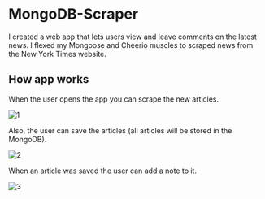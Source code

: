 # MongoDB-Scraper

I created a web app that lets users view and leave comments on the latest news. I flexed my Mongoose and Cheerio muscles to scraped news from the New York Times website.

## How app works

When the user opens the app you can scrape the new articles.

![1](https://user-images.githubusercontent.com/28790452/32194613-eb98fe20-bd88-11e7-9597-809fca1680d3.gif)

Also, the user can save the articles (all articles will be stored in the MongoDB).

![2](https://user-images.githubusercontent.com/28790452/32194524-a2a6d462-bd88-11e7-9f5c-7c0da10aef41.gif)

When an article was saved the user can add a note to it.

![3](https://user-images.githubusercontent.com/28790452/32194772-56d1fb7e-bd89-11e7-8522-dd57f16d9573.gif)
